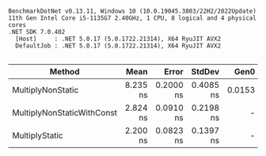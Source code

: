 ```

BenchmarkDotNet v0.13.11, Windows 10 (10.0.19045.3803/22H2/2022Update)
11th Gen Intel Core i5-1135G7 2.40GHz, 1 CPU, 8 logical and 4 physical cores
.NET SDK 7.0.402
  [Host]     : .NET 5.0.17 (5.0.1722.21314), X64 RyuJIT AVX2
  DefaultJob : .NET 5.0.17 (5.0.1722.21314), X64 RyuJIT AVX2


```
| Method                     | Mean     | Error     | StdDev    | Gen0   | Allocated |
|--------------------------- |---------:|----------:|----------:|-------:|----------:|
| MultiplyNonStatic          | 8.235 ns | 0.2000 ns | 0.4085 ns | 0.0153 |      64 B |
| MultiplyNonStaticWithConst | 2.824 ns | 0.0910 ns | 0.2198 ns |      - |         - |
| MultiplyStatic             | 2.200 ns | 0.0823 ns | 0.1397 ns |      - |         - |
